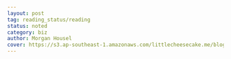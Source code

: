 ```yaml
---
layout: post
tag: reading_status/reading
status: noted
category: biz
author: Morgan Housel
cover: https://s3.ap-southeast-1.amazonaws.com/littlecheesecake.me/blog-post/books/The_Psychology_of_Money.jpg
---
```


